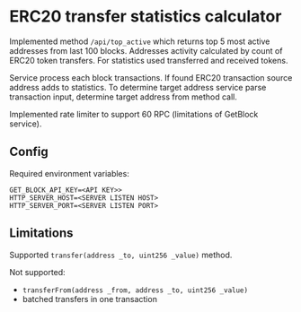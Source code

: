 # ERC20 transfer statistics calculator

Implemented method `/api/top_active` which returns top 5 most active addresses from last 100 blocks. 
Addresses activity calculated by count of ERC20 token transfers. For statistics used transferred and received tokens.

Service process each block transactions. If found ERC20 transaction source address adds to statistics. 
To determine target address service parse transaction input, determine target address from method call.  

Implemented rate limiter to support 60 RPC (limitations of GetBlock service).

## Config

Required environment variables:
```
GET_BLOCK_API_KEY=<API KEY>>
HTTP_SERVER_HOST=<SERVER LISTEN HOST>
HTTP_SERVER_PORT=<SERVER LISTEN PORT>
```

## Limitations

Supported `transfer(address _to, uint256 _value)` method. 

Not supported:
- `transferFrom(address _from, address _to, uint256 _value)`
- batched transfers in one transaction